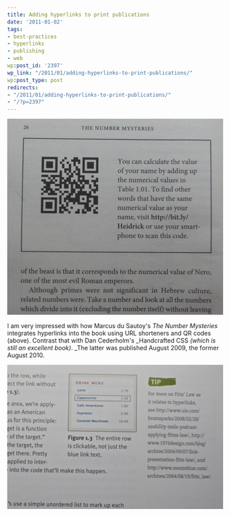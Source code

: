 ```yaml
---
title: Adding hyperlinks to print publications
date: '2011-01-02'
tags:
- best-practices
- hyperlinks
- publishing
- web
wp:post_id: '2397'
wp_link: "/2011/01/adding-hyperlinks-to-print-publications/"
wp:post_type: post
redirects:
- "/2011/01/adding-hyperlinks-to-print-publications/"
- "/?p=2397"
---
```


![](2011-01-02-Adding-hyperlinks-to-print-publications/hyperlink-numbermysteries-500x454.jpg "hyperlink-numbermysteries")

I am very impressed with how Marcus du Sautoy's _The Number Mysteries_ integrates hyperlinks into the book using URL shorteners and QR codes (above). Contrast that with Dan Cederholm's _Handcrafted CSS _(which is still an excellent book)_. _The latter was published August 2009, the former August 2010.

![](2011-01-02-Adding-hyperlinks-to-print-publications/hyperlink-handcraftedcss-500x334.jpg "hyperlink-handcraftedcss")
